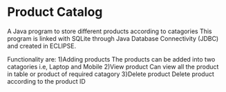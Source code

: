 # Product Catalog

A Java program to store different products according to catagories
This program is linked with SQLite through Java Database Connectivity (JDBC) and created in ECLIPSE.

Functionality are:
1)Adding products
  The products can be added into two catagories i.e, Laptop and Mobile
2)View product
  Can view all the product in table or product of required catagory
3}Delete product
  Delete product according to the product ID
